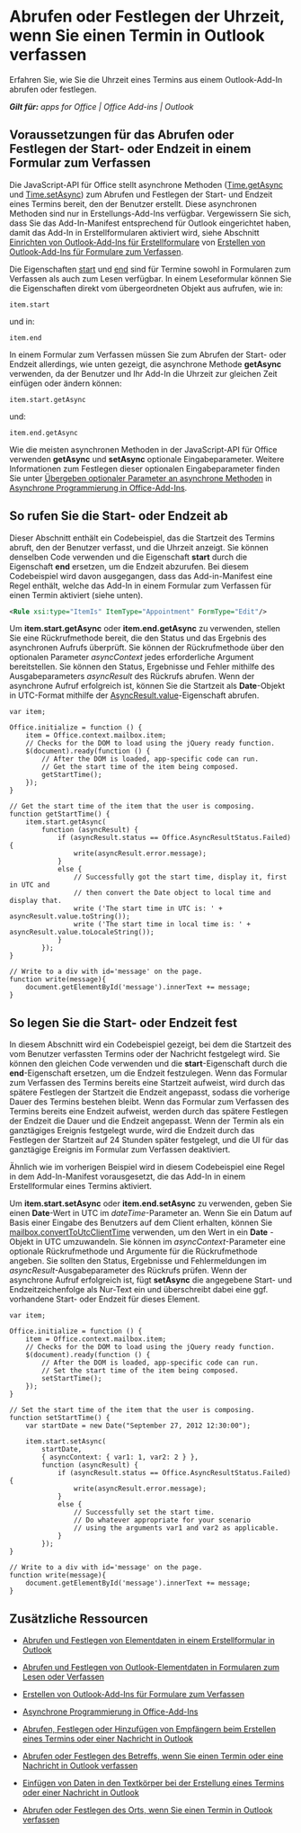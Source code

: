 
# Abrufen oder Festlegen der Uhrzeit, wenn Sie einen Termin in Outlook verfassen
Erfahren Sie, wie Sie die Uhrzeit eines Termins aus einem Outlook-Add-In abrufen oder festlegen.

 _**Gilt für:** apps for Office | Office Add-ins | Outlook_


## Voraussetzungen für das Abrufen oder Festlegen der Start- oder Endzeit in einem Formular zum Verfassen


Die JavaScript-API für Office stellt asynchrone Methoden ([Time.getAsync](http://dev.outlook.com/reference/add-ins/Time.html%28Office.15%29.md) und [Time.setAsync](http://dev.outlook.com/reference/add-ins/Time.html%28Office.15%29.md)) zum Abrufen und Festlegen der Start- und Endzeit eines Termins bereit, den der Benutzer erstellt. Diese asynchronen Methoden sind nur in Erstellungs-Add-Ins verfügbar. Vergewissern Sie sich, dass Sie das Add-In-Manifest entsprechend für Outlook eingerichtet haben, damit das Add-In in Erstellformularen aktiviert wird, siehe Abschnitt [Einrichten von Outlook-Add-Ins für Erstellformulare](e4126e58-4ddc-4891-9f19-aa6c1a258027.md#mod_off15_CreatingForCompose_SettingUp) von [Erstellen von Outlook-Add-Ins für Formulare zum Verfassen](e4126e58-4ddc-4891-9f19-aa6c1a258027.md).

Die Eigenschaften [start](http://dev.outlook.com/reference/add-ins/Office.context.mailbox.item.html%28Office.15%29.md) und [end](http://dev.outlook.com/reference/add-ins/Office.context.mailbox.item.html%28Office.15%29.md) sind für Termine sowohl in Formularen zum Verfassen als auch zum Lesen verfügbar. In einem Leseformular können Sie die Eigenschaften direkt vom übergeordneten Objekt aus aufrufen, wie in:




```
item.start
```

und in:




```
item.end
```

In einem Formular zum Verfassen müssen Sie zum Abrufen der Start- oder Endzeit allerdings, wie unten gezeigt, die asynchrone Methode  **getAsync** verwenden, da der Benutzer und Ihr Add-In die Uhrzeit zur gleichen Zeit einfügen oder ändern können:




```
item.start.getAsync
```

und:




```
item.end.getAsync
```

Wie die meisten asynchronen Methoden in der JavaScript-API für Office verwenden  **getAsync** und **setAsync** optionale Eingabeparameter. Weitere Informationen zum Festlegen dieser optionalen Eingabeparameter finden Sie unter [Übergeben optionaler Parameter an asynchrone Methoden](http://msdn.microsoft.com/de-de/library/7fe6bb42-3178-4d96-85f5-af5caea7b950%28Office.15%29.aspx#AsyncProgramming_OptionalParameters) in [Asynchrone Programmierung in Office-Add-Ins](7fe6bb42-3178-4d96-85f5-af5caea7b950.md).


## So rufen Sie die Start- oder Endzeit ab


Dieser Abschnitt enthält ein Codebeispiel, das die Startzeit des Termins abruft, den der Benutzer verfasst, und die Uhrzeit anzeigt. Sie können denselben Code verwenden und die Eigenschaft  **start** durch die Eigenschaft **end** ersetzen, um die Endzeit abzurufen. Bei diesem Codebeispiel wird davon ausgegangen, dass das Add-in-Manifest eine Regel enthält, welche das Add-In in einem Formular zum Verfassen für einen Termin aktiviert (siehe unten).


```XML
<Rule xsi:type="ItemIs" ItemType="Appointment" FormType="Edit"/>

```

Um  **item.start.getAsync** oder **item.end.getAsync** zu verwenden, stellen Sie eine Rückrufmethode bereit, die den Status und das Ergebnis des asynchronen Aufrufs überprüft. Sie können der Rückrufmethode über den optionalen Parameter _asyncContext_ jedes erforderliche Argument bereitstellen. Sie können den Status, Ergebnisse und Fehler mithilfe des Ausgabeparameters _asyncResult_ des Rückrufs abrufen. Wenn der asynchrone Aufruf erfolgreich ist, können Sie die Startzeit als **Date**-Objekt in UTC-Format mithilfe der [AsyncResult.value](http://dev.outlook.com/reference/add-ins/simple-types.html%28Office.15%29.md)-Eigenschaft abrufen.




```
var item;

Office.initialize = function () {
    item = Office.context.mailbox.item;
    // Checks for the DOM to load using the jQuery ready function.
    $(document).ready(function () {
        // After the DOM is loaded, app-specific code can run.
        // Get the start time of the item being composed.
        getStartTime();
    });
}

// Get the start time of the item that the user is composing.
function getStartTime() {
    item.start.getAsync(
        function (asyncResult) {
            if (asyncResult.status == Office.AsyncResultStatus.Failed){
                write(asyncResult.error.message);
            }
            else {
                // Successfully got the start time, display it, first in UTC and 
                // then convert the Date object to local time and display that.
                write ('The start time in UTC is: ' + asyncResult.value.toString());
                write ('The start time in local time is: ' + asyncResult.value.toLocaleString());
            }
        });
}

// Write to a div with id='message' on the page.
function write(message){
    document.getElementById('message').innerText += message; 
}
```


## So legen Sie die Start- oder Endzeit fest


In diesem Abschnitt wird ein Codebeispiel gezeigt, bei dem die Startzeit des vom Benutzer verfassten Termins oder der Nachricht festgelegt wird. Sie können den gleichen Code verwenden und die  **start**-Eigenschaft durch die  **end**-Eigenschaft ersetzen, um die Endzeit festzulegen. Wenn das Formular zum Verfassen des Termins bereits eine Startzeit aufweist, wird durch das spätere Festlegen der Startzeit die Endzeit angepasst, sodass die vorherige Dauer des Termins bestehen bleibt. Wenn das Formular zum Verfassen des Termins bereits eine Endzeit aufweist, werden durch das spätere Festlegen der Endzeit die Dauer und die Endzeit angepasst. Wenn der Termin als ein ganztägiges Ereignis festgelegt wurde, wird die Endzeit durch das Festlegen der Startzeit auf 24 Stunden später festgelegt, und die UI für das ganztägige Ereignis im Formular zum Verfassen deaktiviert.

Ähnlich wie im vorherigen Beispiel wird in diesem Codebeispiel eine Regel in dem Add-In-Manifest vorausgesetzt, die das Add-In in einem Erstellformular eines Termins aktiviert.

Um  **item.start.setAsync** oder **item.end.setAsync** zu verwenden, geben Sie einen **Date**-Wert in UTC im  _dateTime_-Parameter an. Wenn Sie ein Datum auf Basis einer Eingabe des Benutzers auf dem Client erhalten, können Sie [mailbox.convertToUtcClientTime](http://dev.outlook.com/reference/add-ins/Office.context.mailbox.html%28Office.15%29.md) verwenden, um den Wert in ein **Date** -Objekt in UTC umzuwandeln. Sie können im _asyncContext_-Parameter eine optionale Rückrufmethode und Argumente für die Rückrufmethode angeben. Sie sollten den Status, Ergebnisse und Fehlermeldungen im  _asyncResult_-Ausgabeparameter des Rückrufs prüfen. Wenn der asynchrone Aufruf erfolgreich ist, fügt  **setAsync** die angegebene Start- und Endzeitzeichenfolge als Nur-Text ein und überschreibt dabei eine ggf. vorhandene Start- oder Endzeit für dieses Element.




```
var item;

Office.initialize = function () {
    item = Office.context.mailbox.item;
    // Checks for the DOM to load using the jQuery ready function.
    $(document).ready(function () {
        // After the DOM is loaded, app-specific code can run.
        // Set the start time of the item being composed.
        setStartTime();
    });
}

// Set the start time of the item that the user is composing.
function setStartTime() {
    var startDate = new Date("September 27, 2012 12:30:00");
    
    item.start.setAsync(
        startDate,
        { asyncContext: { var1: 1, var2: 2 } },
        function (asyncResult) {
            if (asyncResult.status == Office.AsyncResultStatus.Failed){
                write(asyncResult.error.message);
            }
            else {
                // Successfully set the start time.
                // Do whatever appropriate for your scenario
                // using the arguments var1 and var2 as applicable.
            }
        });
}

// Write to a div with id='message' on the page.
function write(message){
    document.getElementById('message').innerText += message; 
}
```


## Zusätzliche Ressourcen



- [Abrufen und Festlegen von Elementdaten in einem Erstellformular in Outlook](60901b90-2472-4132-9b5e-0749e2e33cbe.md)
    
- [Abrufen und Festlegen von Outlook-Elementdaten in Formularen zum Lesen oder Verfassen](081ef8af-fc0b-4b1c-86e0-4ce8392e9886.md)
    
- [Erstellen von Outlook-Add-Ins für Formulare zum Verfassen](e4126e58-4ddc-4891-9f19-aa6c1a258027.md)
    
- [Asynchrone Programmierung in Office-Add-Ins](7fe6bb42-3178-4d96-85f5-af5caea7b950.md)
    
- [Abrufen, Festlegen oder Hinzufügen von Empfängern beim Erstellen eines Termins oder einer Nachricht in Outlook](c92f62f5-cd93-49c2-9c74-d9b195ee7ef4.md)
    
- [Abrufen oder Festlegen des Betreffs, wenn Sie einen Termin oder eine Nachricht in Outlook verfassen](654b41f7-97c6-4abd-9eb4-3be337db82f2.md)
    
- [Einfügen von Daten in den Textkörper bei der Erstellung eines Termins oder einer Nachricht in Outlook](ca6d1571-70b4-4941-a10b-b0c730fcdf9a.md)
    
- [Abrufen oder Festlegen des Orts, wenn Sie einen Termin in Outlook verfassen](23558d28-e6f4-42e2-b943-27354c255a56.md)
    
